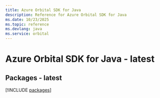 ```yaml
---
title: Azure Orbital SDK for Java
description: Reference for Azure Orbital SDK for Java
ms.date: 10/23/2025
ms.topic: reference
ms.devlang: java
ms.service: orbital
---
```

# Azure Orbital SDK for Java - latest
## Packages - latest
[!INCLUDE [packages](orbital-index.md)]